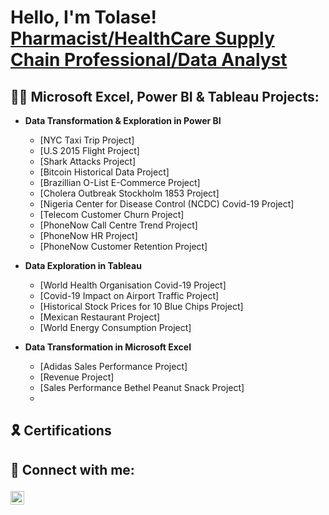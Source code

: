 <h1>Hello, I'm Tolase! <br/><a href="https://github.com/TolaseAdeoluwa/</a>, <a href="https://www.linkedin.com/in/tolaseadeoluwa/">Pharmacist/HealthCare Supply Chain Professional/Data Analyst</a>

<h2>👨‍💻 Microsoft Excel, Power BI & Tableau Projects:</h2>

- <b>Data Transformation & Exploration in Power BI</b>
  - [NYC Taxi Trip Project] 
  - [U.S 2015 Flight Project] 
  - [Shark Attacks Project] 
  - [Bitcoin Historical Data Project] 
  - [Brazillian O-List E-Commerce Project] 
  - [Cholera Outbreak Stockholm 1853 Project] 
  - [Nigeria Center for Disease Control (NCDC) Covid-19 Project] 
  - [Telecom Customer Churn Project] 
  - [PhoneNow Call Centre Trend Project] 
  - [PhoneNow HR Project] 
  - [PhoneNow Customer Retention Project]
  
- <b>Data Exploration in Tableau</b>
  - [World Health Organisation Covid-19 Project]
  - [Covid-19 Impact on Airport Traffic Project]
  - [Historical Stock Prices for 10 Blue Chips Project]
  - [Mexican Restaurant Project]
  - [World Energy Consumption Project]
  
- <b>Data Transformation in Microsoft Excel</b>
  - [Adidas Sales Performance Project]
  - [Revenue Project]
  - [Sales Performance Bethel Peanut Snack Project]
  - 
<h2> 🎗️  Certifications
<h2> 🤳 Connect with me:

[<img align="left" alt="TolaseAdeoluwa | LinkedIn" width="22px" src="https://cdn.jsdelivr.net/npm/simple-icons@v3/icons/linkedin.svg" />][linkedin]

[twitter]: https://twitter.com/joshmadakor
[youtube]: https://www.youtube.com/c/joshmadakor
[instagram]: https://www.instagram.com/joshmadakor/
[linkedin]: https://linkedin.com/in/joshmadakor

<!--
**joshmadakor1/joshmadakor1** is a ✨ _special_ ✨ repository because its `README.md` (this file) appears on your GitHub profile.

Here are some ideas to get you started:

- 🔭 I’m currently working on ...
- 🌱 I’m currently learning ...
- 👯 I’m looking to collaborate on ...
- 🤔 I’m looking for help with ...
- 💬 Ask me about ...
- 📫 How to reach me: ...
- 😄 Pronouns: ...
- ⚡ Fun fact: ...
-->
